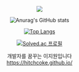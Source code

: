 

<!--
**hitchcoke/hitchcoke** is a ✨ _special_ ✨ repository because its `README.md` (this file) appears on your GitHub profile.

Here are some ideas to get you started:

- 🔭 I’m currently working on ...
- 🌱 I’m currently learning ...
- 👯 I’m looking to collaborate on ...
- 🤔 I’m looking for help with ...
- 💬 Ask me about ...
- 📫 How to reach me: ...
- 😄 Pronouns: ...
- ⚡ Fun fact: ...
-->
<div align=center>
	<img src="https://capsule-render.vercel.app/api?type=waving&color=auto&height=200&section=header&text=hitchsgithub&fontSize=90" />	

![Anurag's GitHub stats](https://github-readme-stats.vercel.app/api?username=hitchcoke&show_icons=true&theme=default)
	
[![Top Langs](https://github-readme-stats.vercel.app/api/top-langs/?username=hitchcoke&langs_count=10&layout=compact)]()
	

[![Solved.ac
	프로필](http://mazassumnida.wtf/api/generate_badge?boj=jiwon3583)](https://solved.ac/jiwon3583)
	
개발자를 꿈꾸는 이지원입니다 <br>
	https://hitchcoke.github.io/
</div>
